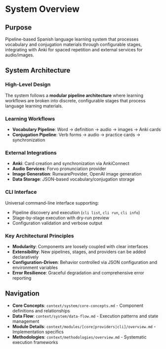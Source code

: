 # System Overview

## Purpose
Pipeline-based Spanish language learning system that processes vocabulary and conjugation materials through configurable stages, integrating with Anki for spaced repetition and external services for audio/images.

## System Architecture

### High-Level Design
The system follows a **modular pipeline architecture** where learning workflows are broken into discrete, configurable stages that process language learning materials.

### Learning Workflows
- **Vocabulary Pipeline**: Word → definition → audio → images → Anki cards
- **Conjugation Pipeline**: Verb forms → audio → practice cards → synchronization

### External Integrations
- **Anki**: Card creation and synchronization via AnkiConnect
- **Audio Services**: Forvo pronunciation provider
- **Image Generation**: RunwareProvider, OpenAI image generation
- **Data Storage**: JSON-based vocabulary/conjugation storage

### CLI Interface
Universal command-line interface supporting:
- Pipeline discovery and execution (`cli list`, `cli run`, `cli info`)
- Stage-by-stage execution with dry-run preview
- Configuration validation and verbose output

### Key Architectural Principles
- **Modularity**: Components are loosely coupled with clear interfaces
- **Extensibility**: New pipelines, stages, and providers can be added declaratively
- **Configuration-Driven**: Behavior controlled via JSON configuration and environment variables
- **Error Resilience**: Graceful degradation and comprehensive error reporting

## Navigation
- **Core Concepts**: `context/system/core-concepts.md` - Component definitions and relationships
- **Data Flow**: `context/system/data-flow.md` - Execution patterns and state management
- **Module Details**: `context/modules/[core|providers|cli]/overview.md` - Implementation specifics
- **Methodologies**: `context/methodologies/overview.md` - Systematic execution frameworks
